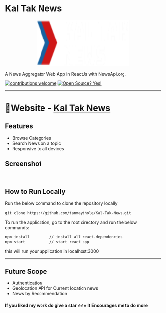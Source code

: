# Kal Tak News
<p align="center">
<img src="https://raw.githubusercontent.com/tanmaythole/Kal-Tak-News/master/public/logo.png" width="300" height="150">
  </p>


A News Aggregator Web App in ReactJs with NewsApi.org. 

[![contributions welcome](https://img.shields.io/badge/contributions-welcome-brightgreen.svg?style=flat)](https://github.com/tanmaythole/Kal-Tak-News/issues)  [![Open Source? Yes!](https://badgen.net/badge/Open%20Source%20%3F/Yes%21/blue?icon=github)](https://github.com/tanmaythole/Kal-Tak-News)

---

# 🚀Website - [Kal Tak News](https://kal-tak-news.vercel.app)

## Features

- Browse Categories
- Search News on a topic
- Responsive to all devices

## Screenshot

<p align="center">
<img src="">
</p>

## How to Run Locally
Run the below command to clone the repository locally
```
git clone https://github.com/tanmaythole/Kal-Tak-News.git
```

To run the application, go to the root directory and run the below commands:
```
npm install         // install all react-dependencies
npm start           // start react app
```
this will run your application in localhost:3000

---
## Future Scope
- Authentication
- Geolocation API for Current location news
- News by Recommendation 

#### If you liked my work do give a star ⭐⭐⭐ It Encourages me to do more